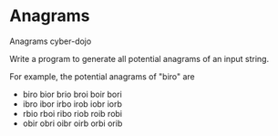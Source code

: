 
# Anagrams
Anagrams cyber-dojo 

Write a program to generate all potential anagrams of an input string.

For example, the potential anagrams of "biro" are

- biro bior brio broi boir bori
- ibro ibor irbo irob iobr iorb
- rbio rboi ribo riob roib robi
- obir obri oibr oirb orbi orib